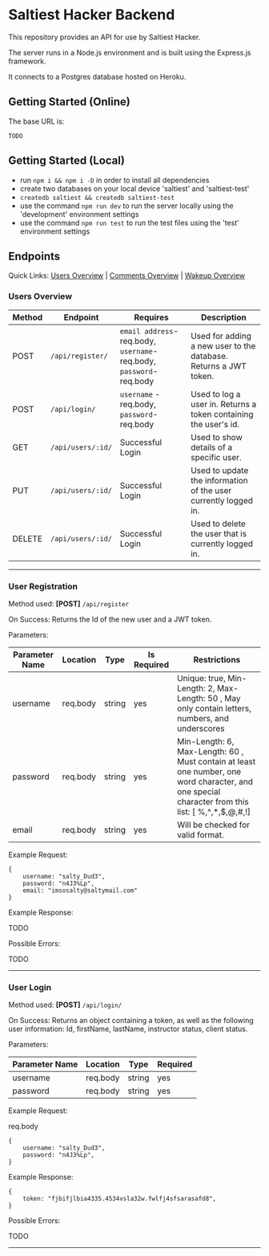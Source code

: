 # Saltiest Hacker Backend

This repository provides an API for use by Saltiest Hacker.

The server runs in a Node.js environment and is built using the Express.js framework.

It connects to a Postgres database hosted on Heroku.

## Getting Started (Online)

The base URL is:

```
TODO
```

## Getting Started (Local)

- run `npm i && npm i -D` in order to install all dependencies
- create two databases on your local device 'saltiest' and 'saltiest-test'
- `createdb saltiest && createdb saltiest-test`
- use the command `npm run dev` to run the server locally using the 'development' environment settings
- use the command `npm run test` to run the test files using the 'test' environment settings

## Endpoints

Quick Links: [Users Overview](#users-overview) | [Comments Overview](#comments-overview) |
[Wakeup Overview](#wakeup-overview)

### Users Overview

| Method | Endpoint          | Requires                                                              | Description                                                      |
| ------ | ----------------- | --------------------------------------------------------------------- | ---------------------------------------------------------------- |
| POST   | `/api/register/`  | `email address`- req.body, `username`- req.body, `password`- req.body | Used for adding a new user to the database. Returns a JWT token. |
| POST   | `/api/login/`     | `username` - req.body, `password`- req.body                           | Used to log a user in. Returns a token containing the user's id. |
| GET    | `/api/users/:id/` | Successful Login                                                      | Used to show details of a specific user.                         |
| PUT    | `/api/users/:id/` | Successful Login                                                      | Used to update the information of the user currently logged in.  |
| DELETE | `/api/users/:id/` | Successful Login                                                      | Used to delete the user that is currently logged in.             |

---

### User Registration

Method used: **[POST]** `/api/register`

On Success: Returns the Id of the new user and a JWT token.

Parameters:

| Parameter Name | Location | Type   | Is Required | Restrictions                                                                                                                                     |
| -------------- | -------- | ------ | ----------- | ------------------------------------------------------------------------------------------------------------------------------------------------ |
| username       | req.body | string | yes         | Unique: true, Min-Length: 2, Max-Length: 50 , May only contain letters, numbers, and underscores                                                 |
| password       | req.body | string | yes         | Min-Length: 6, Max-Length: 60 , Must contain at least one number, one word character, and one special character from this list: [ %,^,*,$,@,#,!] |
| email          | req.body | string | yes         | Will be checked for valid format.                                                                                                                |

Example Request:

```
{
    username: "salty_Dud3",
    password: "n4J3%Lp",
    email: "imsosalty@saltymail.com"
}
```

Example Response:

TODO

Possible Errors:

TODO

---

### User Login

Method used: **[POST]** `/api/login/`

On Success: Returns an object containing a token, as well as the following user information: Id, firstName, lastName, instructor status, client status.

Parameters:

| Parameter Name | Location | Type   | Required |
| -------------- | -------- | ------ | -------- |
| username       | req.body | string | yes      |
| password       | req.body | string | yes      |

Example Request:

req.body

```
{
    username: "salty_Dud3",
    password: "n4J3%Lp",
}
```

Example Response:

```
{
    token: "fjbifjlbia4335.4534vsla32w.fwlfj4sfsarasafd8",
}
```

Possible Errors:

TODO

---
